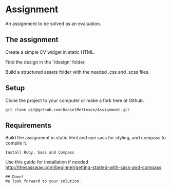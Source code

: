 # Assignment
An assignment to be solved as an evaluation.

## The assignment
Create a simple CV widget in static HTML.

Find the design in the '/design' folder.

Build a structured assets folder with the needed .css and .scss files.

## Setup
Clone the project to your computer or make a fork here at Github.
```
git clone git@github.com:DanielMeltesen/Assignment.git
```
## Requirements
Build the assignment in static html and use sass for styling, and compass to compile it.
```
Install Ruby, Sass and Compass
```
Use this guide for installation if needed http://thesassway.com/beginner/getting-started-with-sass-and-compass
```
## Done!
We look forward to your solution.